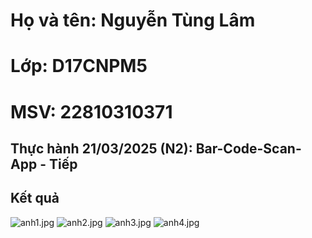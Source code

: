 # Họ và tên: Nguyễn Tùng Lâm
# Lớp: D17CNPM5
# MSV: 22810310371
## Thực hành 21/03/2025 (N2): Bar-Code-Scan-App - Tiếp
## Kết quả
![anh1.jpg](anh1.jpg)
![anh2.jpg](anh2.jpg)
![anh3.jpg](anh3.jpg)
![anh4.jpg](anh4.jpg)
